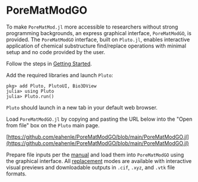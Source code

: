 # PoreMatModGO

To make `PoreMatMod.jl` more accessible to researchers without strong programming
backgrounds, an express graphical interface, `PoreMatModGO`, is provided.  The
`PoreMatModGO` interface, built on `Pluto.jl`, enables interactive application of
chemical substructure find/replace operations with minimal setup and no code
provided by the user.

Follow the steps in [Getting Started](../../start).

Add the required libraries and launch `Pluto`:

```
pkg> add Pluto, PlutoUI, Bio3DView
julia> using Pluto
julia> Pluto.run()
```

`Pluto` should launch in a new tab in your default web browser.

Load `PoreMatModGO.jl` by copying and pasting the URL below into the "Open from file"
box on the `Pluto` main page.

[https://github.com/eahenle/PoreMatModGO/blob/main/PoreMatModGO.jl](https://github.com/eahenle/PoreMatModGO/blob/main/PoreMatModGO.jl)

Prepare file inputs per the [manual](../../inputs) and load them into
`PoreMatModGO` using the graphical interface.  All [replacement](../../replace) modes
are available with interactive visual previews and downloadable outputs in `.cif`,
`.xyz`, and `.vtk` file formats.
